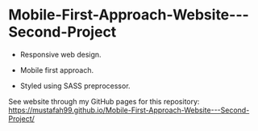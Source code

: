 # Mobile-First-Approach-Website---Second-Project

- Responsive web design.

- Mobile first approach.

- Styled using SASS preprocessor.

See website through my GitHub pages for this repository:
https://mustafah99.github.io/Mobile-First-Approach-Website---Second-Project/
